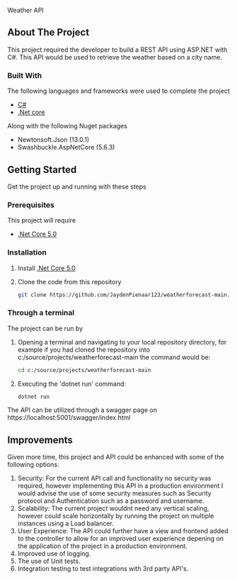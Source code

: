 
Weather API

<!-- ABOUT THE PROJECT -->
## About The Project

This project required the developer to build a REST API using ASP.NET with C#. This API would be used to retrieve the weather based on a city name.


### Built With

The following languages and frameworks were used to complete the project

* [C#](https://docs.microsoft.com/en-us/dotnet/csharp/)
* [.Net core](https://dotnet.microsoft.com/en-us/download/)

Along with the following Nuget packages

* Newtonsoft.Json (13.0.1)
* Swashbuckle.AspNetCore (5.6.3)


<!-- GETTING STARTED -->
## Getting Started

Get the project up and running with these steps

### Prerequisites

This project will require

* [.Net Core 5.0](https://dotnet.microsoft.com/en-us/download/dotnet/5.0)

### Installation

1. Install [.Net Core 5.0](https://dotnet.microsoft.com/en-us/download/dotnet/5.0/)
2. Clone the code from this repository

   ```sh
   git clone https://github.com/JaydenPienaar123/weatherforecast-main.git
   ```

<!-- USAGE EXAMPLES -->
### Through a terminal

The project can be run by
1. Opening a terminal and navigating to your local repository directory, for example if you had cloned the repository into c:/source/projects/weatherforecast-main
  the command would be:
  
   ```sh
   cd c:/source/projects/weatherforecast-main
   ```
2. Executing the 'dotnet run' command:

   ```sh
   dotnet run
   ```

The API can be utilized through a swagger page on https://localhost:5001/swagger/index.html

<!-- IMPROVEMENTS -->
## Improvements

Given more time, this project and API could be enhanced with some of the following options:
1) Security: For the current API call and functionality no security was required, however implementing this API in a production environment I would
   advise the use of some security measures such as Security protocol and Authentication such as a password and username.
2) Scalability: The current project wouldnt need any vertical scaling, however could scale horizontally by running the project on multiple instances using a Load balancer.
3) User Experience: The API could further have a view and frontend added to the controller to allow for an improved user experience depening on the application of the 
   project in a production environment.
4) Improved use of logging.
5) The use of Unit tests.
6) Integration testing to test integrations with 3rd party API's.